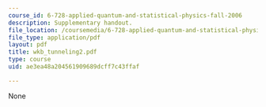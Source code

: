 ```yaml
---
course_id: 6-728-applied-quantum-and-statistical-physics-fall-2006
description: Supplementary handout.
file_location: /coursemedia/6-728-applied-quantum-and-statistical-physics-fall-2006/ae3ea48a204561909689dcff7c43ffaf_wkb_tunneling2.pdf
file_type: application/pdf
layout: pdf
title: wkb_tunneling2.pdf
type: course
uid: ae3ea48a204561909689dcff7c43ffaf

---
```

None